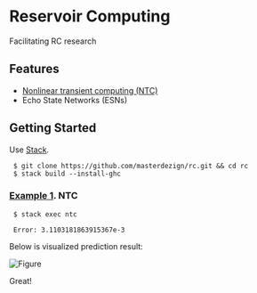 # Reservoir Computing

Facilitating RC research

## Features

* [Nonlinear transient computing (NTC)](https://github.com/masterdezign/rc/tree/master/examples/NTC)
* Echo State Networks (ESNs)


## Getting Started

Use [Stack](http://haskellstack.org).

     $ git clone https://github.com/masterdezign/rc.git && cd rc
     $ stack build --install-ghc

### [Example 1](https://github.com/masterdezign/rc/tree/master/examples/NTC). NTC


     $ stack exec ntc

     Error: 3.1103181863915367e-3

Below is visualized prediction result:

![Figure](https://raw.githubusercontent.com/masterdezign/rc/master/examples/NTC/mg-prediction.png)

Great!
